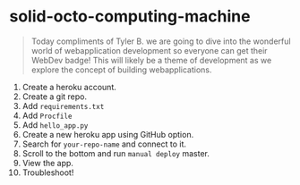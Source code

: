 # solid-octo-computing-machine

> Today compliments of Tyler B. we are going to dive into the wonderful world of webapplication development so everyone can get their WebDev badge! This will likely be a theme of development as we explore the concept of building webapplications. 

1. Create a heroku account.
2. Create a git repo.
3. Add `requirements.txt`
4. Add `Procfile`
5. Add `hello_app.py`
6. Create a new heroku app using GitHub option.
7. Search for `your-repo-name` and connect to it.
8. Scroll to the bottom and run `manual deploy` master.
9. View the app.
10. Troubleshoot!
